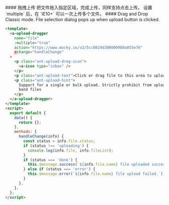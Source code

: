 <cn>
#### 拖拽上传
把文件拖入指定区域，完成上传，同样支持点击上传。
设置 `multiple` 后，在 `IE10+` 可以一次上传多个文件。
</cn>

<us>
#### Drag and Drop
Classic mode. File selection dialog pops up when upload button is clicked.
</us>

```html
<template>
  <a-upload-dragger
    name="file"
    :multiple="true"
    action="https://www.mocky.io/v2/5cc8019d300000980a055e76"
    @change="handleChange"
  >
    <p class="ant-upload-drag-icon">
      <a-icon type="inbox" />
    </p>
    <p class="ant-upload-text">Click or drag file to this area to upload</p>
    <p class="ant-upload-hint">
      Support for a single or bulk upload. Strictly prohibit from uploading company data or other
      band files
    </p>
  </a-upload-dragger>
</template>
<script>
  export default {
    data() {
      return {};
    },
    methods: {
      handleChange(info) {
        const status = info.file.status;
        if (status !== 'uploading') {
          console.log(info.file, info.fileList);
        }
        if (status === 'done') {
          this.$message.success(`${info.file.name} file uploaded successfully.`);
        } else if (status === 'error') {
          this.$message.error(`${info.file.name} file upload failed.`);
        }
      },
    },
  };
</script>
```
